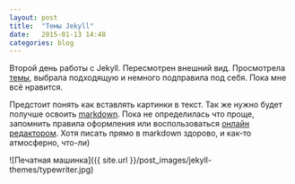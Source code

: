 ```yaml
---
layout: post
title:  "Темы Jekyll"
date:   2015-01-13 14:48
categories: blog
---
```

Второй день работы с Jekyll. Пересмотрен внешний вид. Просмотрела [темы], выбрала подходящую и немного подправила под себя. Пока мне всё нравится.

Предстоит понять как вставлять картинки в текст. Так же нужно будет получше освоить [markdown]. Пока не определилась что проще, запомнить правила оформления или воспользоваться [онлайн редактором]. Хотя писать прямо в markdown здорово, и как-то атмосферно, что-ли)

![Печатная машинка]({{ site.url }}/post_images/jekyll-themes/typewriter.jpg)

[темы]:	http://jekyllthemes.org/
[markdown]:http://vstarkov.ru/markdown-basics/
[онлайн редактором]:https://stackedit.io/editor